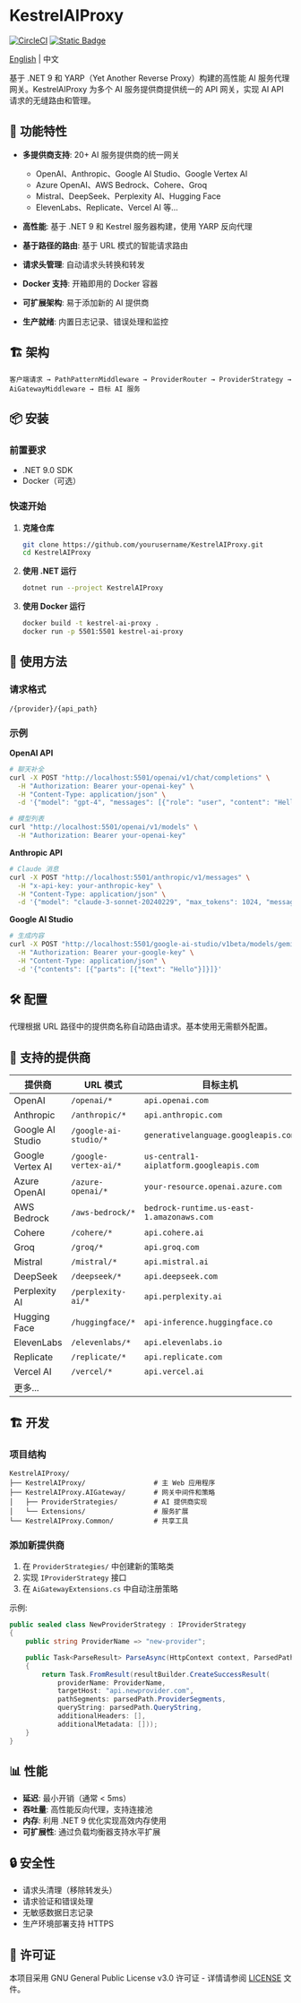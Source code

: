 # KestrelAIProxy

[![CircleCI](https://dl.circleci.com/status-badge/img/circleci/9a4zSW4Kt4bK39F5t1m5WR/XiupSmJYh6VGA6D7gtZdJp/tree/main.svg?style=svg)](https://dl.circleci.com/status-badge/redirect/circleci/9a4zSW4Kt4bK39F5t1m5WR/XiupSmJYh6VGA6D7gtZdJp/tree/main)
[![Static Badge](https://img.shields.io/badge/All_Providers-AAFF00)](https://ai-proxy.4ba.ai/providers)

[English](README.md) | 中文


基于 .NET 9 和 YARP（Yet Another Reverse Proxy）构建的高性能 AI 服务代理网关。KestrelAIProxy 为多个 AI 服务提供商提供统一的 API 网关，实现 AI API 请求的无缝路由和管理。

## 🚀 功能特性

- **多提供商支持**: 20+ AI 服务提供商的统一网关
  - OpenAI、Anthropic、Google AI Studio、Google Vertex AI
  - Azure OpenAI、AWS Bedrock、Cohere、Groq
  - Mistral、DeepSeek、Perplexity AI、Hugging Face
  - ElevenLabs、Replicate、Vercel AI 等...

- **高性能**: 基于 .NET 9 和 Kestrel 服务器构建，使用 YARP 反向代理
- **基于路径的路由**: 基于 URL 模式的智能请求路由
- **请求头管理**: 自动请求头转换和转发
- **Docker 支持**: 开箱即用的 Docker 容器
- **可扩展架构**: 易于添加新的 AI 提供商
- **生产就绪**: 内置日志记录、错误处理和监控

## 🏗️ 架构

```
客户端请求 → PathPatternMiddleware → ProviderRouter → ProviderStrategy → AiGatewayMiddleware → 目标 AI 服务
```

## 📦 安装

### 前置要求
- .NET 9.0 SDK
- Docker（可选）

### 快速开始

1. **克隆仓库**
   ```bash
   git clone https://github.com/yourusername/KestrelAIProxy.git
   cd KestrelAIProxy
   ```

2. **使用 .NET 运行**
   ```bash
   dotnet run --project KestrelAIProxy
   ```

3. **使用 Docker 运行**
   ```bash
   docker build -t kestrel-ai-proxy .
   docker run -p 5501:5501 kestrel-ai-proxy
   ```

## 🔧 使用方法

### 请求格式
```
/{provider}/{api_path}
```

### 示例

**OpenAI API**
```bash
# 聊天补全
curl -X POST "http://localhost:5501/openai/v1/chat/completions" \
  -H "Authorization: Bearer your-openai-key" \
  -H "Content-Type: application/json" \
  -d '{"model": "gpt-4", "messages": [{"role": "user", "content": "Hello"}]}'

# 模型列表
curl "http://localhost:5501/openai/v1/models" \
  -H "Authorization: Bearer your-openai-key"
```

**Anthropic API**
```bash
# Claude 消息
curl -X POST "http://localhost:5501/anthropic/v1/messages" \
  -H "x-api-key: your-anthropic-key" \
  -H "Content-Type: application/json" \
  -d '{"model": "claude-3-sonnet-20240229", "max_tokens": 1024, "messages": [{"role": "user", "content": "Hello"}]}'
```

**Google AI Studio**
```bash
# 生成内容
curl -X POST "http://localhost:5501/google-ai-studio/v1beta/models/gemini-pro:generateContent" \
  -H "Authorization: Bearer your-google-key" \
  -H "Content-Type: application/json" \
  -d '{"contents": [{"parts": [{"text": "Hello"}]}]}'
```

## 🛠️ 配置

代理根据 URL 路径中的提供商名称自动路由请求。基本使用无需额外配置。

## 🔌 支持的提供商

| 提供商 | URL 模式 | 目标主机 |
|--------|----------|----------|
| OpenAI | `/openai/*` | `api.openai.com` |
| Anthropic | `/anthropic/*` | `api.anthropic.com` |
| Google AI Studio | `/google-ai-studio/*` | `generativelanguage.googleapis.com` |
| Google Vertex AI | `/google-vertex-ai/*` | `us-central1-aiplatform.googleapis.com` |
| Azure OpenAI | `/azure-openai/*` | `your-resource.openai.azure.com` |
| AWS Bedrock | `/aws-bedrock/*` | `bedrock-runtime.us-east-1.amazonaws.com` |
| Cohere | `/cohere/*` | `api.cohere.ai` |
| Groq | `/groq/*` | `api.groq.com` |
| Mistral | `/mistral/*` | `api.mistral.ai` |
| DeepSeek | `/deepseek/*` | `api.deepseek.com` |
| Perplexity AI | `/perplexity-ai/*` | `api.perplexity.ai` |
| Hugging Face | `/huggingface/*` | `api-inference.huggingface.co` |
| ElevenLabs | `/elevenlabs/*` | `api.elevenlabs.io` |
| Replicate | `/replicate/*` | `api.replicate.com` |
| Vercel AI | `/vercel/*` | `api.vercel.ai` |
| 更多... | | |

## 🏗️ 开发

### 项目结构
```
KestrelAIProxy/
├── KestrelAIProxy/                 # 主 Web 应用程序
├── KestrelAIProxy.AIGateway/       # 网关中间件和策略
│   ├── ProviderStrategies/         # AI 提供商实现
│   └── Extensions/                 # 服务扩展
└── KestrelAIProxy.Common/          # 共享工具
```

### 添加新提供商

1. 在 `ProviderStrategies/` 中创建新的策略类
2. 实现 `IProviderStrategy` 接口
3. 在 `AiGatewayExtensions.cs` 中自动注册策略

示例:
```csharp
public sealed class NewProviderStrategy : IProviderStrategy
{
    public string ProviderName => "new-provider";

    public Task<ParseResult> ParseAsync(HttpContext context, ParsedPath parsedPath)
    {
        return Task.FromResult(resultBuilder.CreateSuccessResult(
            providerName: ProviderName,
            targetHost: "api.newprovider.com",
            pathSegments: parsedPath.ProviderSegments,
            queryString: parsedPath.QueryString,
            additionalHeaders: [],
            additionalMetadata: []));
    }
}
```

## 📊 性能

- **延迟**: 最小开销（通常 < 5ms）
- **吞吐量**: 高性能反向代理，支持连接池
- **内存**: 利用 .NET 9 优化实现高效内存使用
- **可扩展性**: 通过负载均衡器支持水平扩展

## 🔒 安全性

- 请求头清理（移除转发头）
- 请求验证和错误处理
- 无敏感数据日志记录
- 生产环境部署支持 HTTPS

## 📝 许可证

本项目采用 GNU General Public License v3.0 许可证 - 详情请参阅 [LICENSE](LICENSE) 文件。
